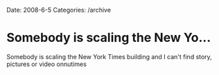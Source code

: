 Date: 2008-6-5
Categories: /archive

# Somebody is scaling the New Yo...

Somebody is scaling the New York Times building and I can't find story, pictures or video onnutimes
